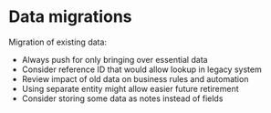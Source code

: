 # Data migrations

Migration of existing data:

- Always push for only bringing over essential data
- Consider reference ID that would allow lookup in legacy
system
- Review impact of old data on business rules and
automation
- Using separate entity might allow easier future retirement
- Consider storing some data as notes instead of fields
